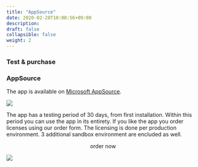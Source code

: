 ```yaml
---
title: "AppSource"
date: 2020-02-28T10:08:56+09:00
description: 
draft: false
collapsible: false
weight: 2
---
```

### Test & purchase

### AppSource

The app is available on [Microsoft AppSource](https://appsource.microsoft.com/en-us/product/dynamics-365-business-central/PUBID.belwaregmbh2%7CAID.connector-365-smtp2fax%7CPAPPID.b9086ec8-6ce9-4d0e-a799-6d829bc8d0ac?tab=Overview).

![](images/apps/smtp2fax/en/store_smtp2fax.png)

The app has a testing period of 30 days, from first installation. Within this period you can use the app in its entirety.
If you like the app you order licenses using our order form.
The licensing is done per production environment. 3 additional sandbox environment are encluded as well.

<p style="text-align: center;">
order now
</p>

[<img src="/images/apps/Forms_plus.png">](https://forms.office.com/pages/responsepage.aspx?id=wbg8p1B5wk60E37fEWJ6gDRBQTgxSJtOuCsCUFr9Wj5UQjg1Wkg0SVVEN0w5T1AxUEdKTlc1TU40US4u)
